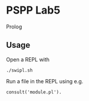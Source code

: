# PSPP Lab5

Prolog

## Usage

Open a REPL with

	./swipl.sh


Run a file in the REPL using e.g.

	consult('module.pl').



